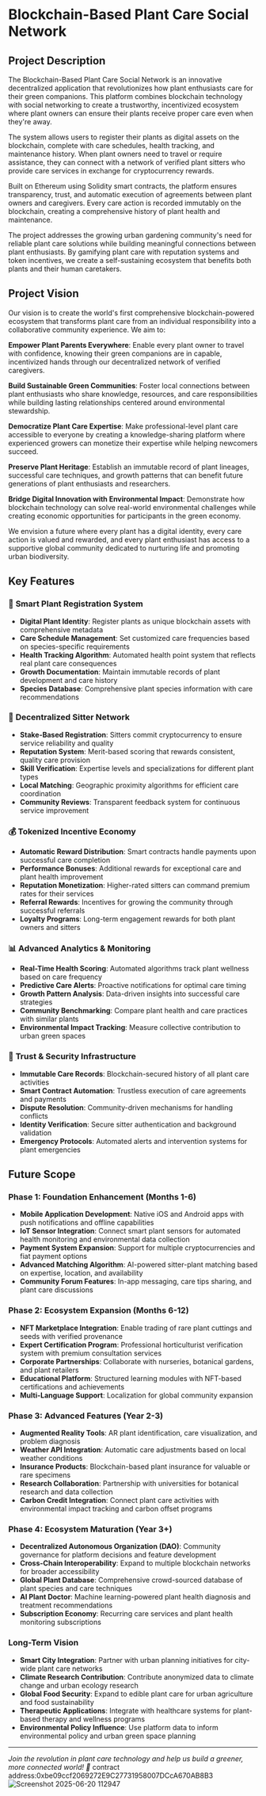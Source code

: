 # Blockchain-Based Plant Care Social Network

## Project Description

The Blockchain-Based Plant Care Social Network is an innovative decentralized application that revolutionizes how plant enthusiasts care for their green companions. This platform combines blockchain technology with social networking to create a trustworthy, incentivized ecosystem where plant owners can ensure their plants receive proper care even when they're away.

The system allows users to register their plants as digital assets on the blockchain, complete with care schedules, health tracking, and maintenance history. When plant owners need to travel or require assistance, they can connect with a network of verified plant sitters who provide care services in exchange for cryptocurrency rewards.

Built on Ethereum using Solidity smart contracts, the platform ensures transparency, trust, and automatic execution of agreements between plant owners and caregivers. Every care action is recorded immutably on the blockchain, creating a comprehensive history of plant health and maintenance.

The project addresses the growing urban gardening community's need for reliable plant care solutions while building meaningful connections between plant enthusiasts. By gamifying plant care with reputation systems and token incentives, we create a self-sustaining ecosystem that benefits both plants and their human caretakers.

## Project Vision

Our vision is to create the world's first comprehensive blockchain-powered ecosystem that transforms plant care from an individual responsibility into a collaborative community experience. We aim to:

**Empower Plant Parents Everywhere**: Enable every plant owner to travel with confidence, knowing their green companions are in capable, incentivized hands through our decentralized network of verified caregivers.

**Build Sustainable Green Communities**: Foster local connections between plant enthusiasts who share knowledge, resources, and care responsibilities while building lasting relationships centered around environmental stewardship.

**Democratize Plant Care Expertise**: Make professional-level plant care accessible to everyone by creating a knowledge-sharing platform where experienced growers can monetize their expertise while helping newcomers succeed.

**Preserve Plant Heritage**: Establish an immutable record of plant lineages, successful care techniques, and growth patterns that can benefit future generations of plant enthusiasts and researchers.

**Bridge Digital Innovation with Environmental Impact**: Demonstrate how blockchain technology can solve real-world environmental challenges while creating economic opportunities for participants in the green economy.

We envision a future where every plant has a digital identity, every care action is valued and rewarded, and every plant enthusiast has access to a supportive global community dedicated to nurturing life and promoting urban biodiversity.

## Key Features

### 🌱 **Smart Plant Registration System**
- **Digital Plant Identity**: Register plants as unique blockchain assets with comprehensive metadata
- **Care Schedule Management**: Set customized care frequencies based on species-specific requirements
- **Health Tracking Algorithm**: Automated health point system that reflects real plant care consequences
- **Growth Documentation**: Maintain immutable records of plant development and care history
- **Species Database**: Comprehensive plant species information with care recommendations

### 👥 **Decentralized Sitter Network**
- **Stake-Based Registration**: Sitters commit cryptocurrency to ensure service reliability and quality
- **Reputation System**: Merit-based scoring that rewards consistent, quality care provision
- **Skill Verification**: Expertise levels and specializations for different plant types
- **Local Matching**: Geographic proximity algorithms for efficient care coordination
- **Community Reviews**: Transparent feedback system for continuous service improvement

### 💰 **Tokenized Incentive Economy**
- **Automatic Reward Distribution**: Smart contracts handle payments upon successful care completion
- **Performance Bonuses**: Additional rewards for exceptional care and plant health improvement
- **Reputation Monetization**: Higher-rated sitters can command premium rates for their services
- **Referral Rewards**: Incentives for growing the community through successful referrals
- **Loyalty Programs**: Long-term engagement rewards for both plant owners and sitters

### 📊 **Advanced Analytics & Monitoring**
- **Real-Time Health Scoring**: Automated algorithms track plant wellness based on care frequency
- **Predictive Care Alerts**: Proactive notifications for optimal care timing
- **Growth Pattern Analysis**: Data-driven insights into successful care strategies
- **Community Benchmarking**: Compare plant health and care practices with similar plants
- **Environmental Impact Tracking**: Measure collective contribution to urban green spaces

### 🔐 **Trust & Security Infrastructure**
- **Immutable Care Records**: Blockchain-secured history of all plant care activities
- **Smart Contract Automation**: Trustless execution of care agreements and payments
- **Dispute Resolution**: Community-driven mechanisms for handling conflicts
- **Identity Verification**: Secure sitter authentication and background validation
- **Emergency Protocols**: Automated alerts and intervention systems for plant emergencies

## Future Scope

### **Phase 1: Foundation Enhancement (Months 1-6)**
- **Mobile Application Development**: Native iOS and Android apps with push notifications and offline capabilities
- **IoT Sensor Integration**: Connect smart plant sensors for automated health monitoring and environmental data collection
- **Payment System Expansion**: Support for multiple cryptocurrencies and fiat payment options
- **Advanced Matching Algorithm**: AI-powered sitter-plant matching based on expertise, location, and availability
- **Community Forum Features**: In-app messaging, care tips sharing, and plant care discussions

### **Phase 2: Ecosystem Expansion (Months 6-12)**
- **NFT Marketplace Integration**: Enable trading of rare plant cuttings and seeds with verified provenance
- **Expert Certification Program**: Professional horticulturist verification system with premium consultation services
- **Corporate Partnerships**: Collaborate with nurseries, botanical gardens, and plant retailers
- **Educational Platform**: Structured learning modules with NFT-based certifications and achievements
- **Multi-Language Support**: Localization for global community expansion

### **Phase 3: Advanced Features (Year 2-3)**
- **Augmented Reality Tools**: AR plant identification, care visualization, and problem diagnosis
- **Weather API Integration**: Automatic care adjustments based on local weather conditions
- **Insurance Products**: Blockchain-based plant insurance for valuable or rare specimens
- **Research Collaboration**: Partnership with universities for botanical research and data collection
- **Carbon Credit Integration**: Connect plant care activities with environmental impact tracking and carbon offset programs

### **Phase 4: Ecosystem Maturation (Year 3+)**
- **Decentralized Autonomous Organization (DAO)**: Community governance for platform decisions and feature development
- **Cross-Chain Interoperability**: Expand to multiple blockchain networks for broader accessibility
- **Global Plant Database**: Comprehensive crowd-sourced database of plant species and care techniques
- **AI Plant Doctor**: Machine learning-powered plant health diagnosis and treatment recommendations
- **Subscription Economy**: Recurring care services and plant health monitoring subscriptions

### **Long-Term Vision**
- **Smart City Integration**: Partner with urban planning initiatives for city-wide plant care networks
- **Climate Research Contribution**: Contribute anonymized data to climate change and urban ecology research
- **Global Food Security**: Expand to edible plant care for urban agriculture and food sustainability
- **Therapeutic Applications**: Integrate with healthcare systems for plant-based therapy and wellness programs
- **Environmental Policy Influence**: Use platform data to inform environmental policy and urban green space planning

---

*Join the revolution in plant care technology and help us build a greener, more connected world! 🌿*
contract address:0xbe09ccf2069272E9C27731958007DCcA670AB8B3
![Screenshot 2025-06-20 112947](https://github.com/user-attachments/assets/d4ddc058-9dc2-49fa-b6a3-ea0bd7876f8d)
